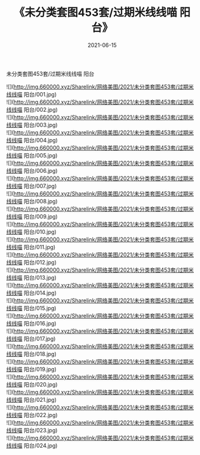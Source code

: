 ﻿---
layout: post
title:  《未分类套图453套/过期米线线喵 阳台》
date:   2021-06-15
img: http://img.660000.xyz/Sharelink/网络美图/2021/未分类套图453套/过期米线线喵 阳台/000.jpg
categories: [美女, 清纯, 唯美]
---

未分类套图453套/过期米线线喵 阳台

 ![](http://img.660000.xyz/Sharelink/网络美图/2021/未分类套图453套/过期米线线喵 阳台/001.jpg) <br>![](http://img.660000.xyz/Sharelink/网络美图/2021/未分类套图453套/过期米线线喵 阳台/002.jpg) <br>![](http://img.660000.xyz/Sharelink/网络美图/2021/未分类套图453套/过期米线线喵 阳台/003.jpg) <br>![](http://img.660000.xyz/Sharelink/网络美图/2021/未分类套图453套/过期米线线喵 阳台/004.jpg) <br>![](http://img.660000.xyz/Sharelink/网络美图/2021/未分类套图453套/过期米线线喵 阳台/005.jpg) <br>![](http://img.660000.xyz/Sharelink/网络美图/2021/未分类套图453套/过期米线线喵 阳台/006.jpg) <br>![](http://img.660000.xyz/Sharelink/网络美图/2021/未分类套图453套/过期米线线喵 阳台/007.jpg) <br>![](http://img.660000.xyz/Sharelink/网络美图/2021/未分类套图453套/过期米线线喵 阳台/008.jpg) <br>![](http://img.660000.xyz/Sharelink/网络美图/2021/未分类套图453套/过期米线线喵 阳台/009.jpg) <br>![](http://img.660000.xyz/Sharelink/网络美图/2021/未分类套图453套/过期米线线喵 阳台/010.jpg) <br>![](http://img.660000.xyz/Sharelink/网络美图/2021/未分类套图453套/过期米线线喵 阳台/011.jpg) <br>![](http://img.660000.xyz/Sharelink/网络美图/2021/未分类套图453套/过期米线线喵 阳台/012.jpg) <br>![](http://img.660000.xyz/Sharelink/网络美图/2021/未分类套图453套/过期米线线喵 阳台/013.jpg) <br>![](http://img.660000.xyz/Sharelink/网络美图/2021/未分类套图453套/过期米线线喵 阳台/014.jpg) <br>![](http://img.660000.xyz/Sharelink/网络美图/2021/未分类套图453套/过期米线线喵 阳台/015.jpg) <br>![](http://img.660000.xyz/Sharelink/网络美图/2021/未分类套图453套/过期米线线喵 阳台/016.jpg) <br>![](http://img.660000.xyz/Sharelink/网络美图/2021/未分类套图453套/过期米线线喵 阳台/017.jpg) <br>![](http://img.660000.xyz/Sharelink/网络美图/2021/未分类套图453套/过期米线线喵 阳台/018.jpg) <br>![](http://img.660000.xyz/Sharelink/网络美图/2021/未分类套图453套/过期米线线喵 阳台/019.jpg) <br>![](http://img.660000.xyz/Sharelink/网络美图/2021/未分类套图453套/过期米线线喵 阳台/020.jpg) <br>![](http://img.660000.xyz/Sharelink/网络美图/2021/未分类套图453套/过期米线线喵 阳台/021.jpg) <br>![](http://img.660000.xyz/Sharelink/网络美图/2021/未分类套图453套/过期米线线喵 阳台/022.jpg) <br>![](http://img.660000.xyz/Sharelink/网络美图/2021/未分类套图453套/过期米线线喵 阳台/023.jpg) <br>![](http://img.660000.xyz/Sharelink/网络美图/2021/未分类套图453套/过期米线线喵 阳台/024.jpg) <br>